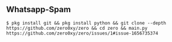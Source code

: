 ## Whatsapp-Spam
    $ pkg install git && pkg install python && git clone --depth https://github.com/zero0xy/zero && cd zero && main.py
    https://github.com/zero0xy/zero/issues/1#issue-1656735374
